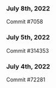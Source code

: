 ### July 8th, 2022

Commit #7058

### July 5th, 2022

Commit #314353


### July 4th, 2022

Commit #72281
